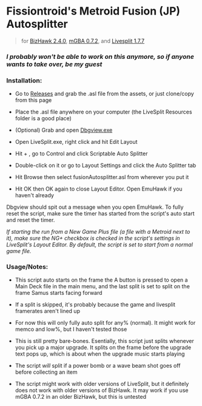 # Fissiontroid's Metroid Fusion (JP) Autosplitter
> for [BizHawk 2.4.0](https://github.com/TASVideos/BizHawk/releases/), [mGBA 0.7.2](https://mgba.io/old.html), and [Livesplit 1.7.7](https://livesplit.org/downloads/)

### *I probably won't be able to work on this anymore, so if anyone wants to take over, be my guest*

### Installation:

* Go to [Releases](https://github.com/bjbzrc/fusion-autosplitter/releases) and grab the .asl file from the assets, or just clone/copy from this page

* Place the .asl file anywhere on your computer (the LiveSplit Resources folder is a good place)

* (Optional) Grab and open [Dbgview.exe](https://docs.microsoft.com/en-us/sysinternals/downloads/debugview)

* Open LiveSplit.exe, right click and hit Edit Layout

* Hit + , go to Control and click Scriptable Auto Splitter

* Double-click on it or go to Layout Settings and click the Auto Splitter tab

* Hit Browse then select fusionAutosplitter.asl from wherever you put it

* Hit OK then OK again to close Layout Editor. Open EmuHawk if you haven't already

Dbgview should spit out a message when you open EmuHawk. To fully reset the script, make sure the timer has started from the script's auto start and reset the timer.

*If starting the run from a New Game Plus file (a file with a Metroid next to it), make sure the NG+*
*checkbox is checked in the script's settings in LiveSplit's Layout Editor. By default, the script*
*is set to start from a normal game file.*

### Usage/Notes:

* This script auto starts on the frame the A button is pressed to open a Main Deck file in the main menu, and the last split is set to split on the frame Samus starts facing forward

* If a split is skipped, it's probably because the game and livesplit framerates aren't lined up

* For now this will only fully auto split for any% (normal). It might work for memco and low%, but I haven't tested those

* This is still pretty bare-bones. Esentially, this script just splits whenever you pick up a major upgrade. It splits on the frame before the upgrade text pops up, which is about when the upgrade music starts playing

* The script *will* split if a power bomb or a wave beam shot goes off before collecting an item

* The script might work with older versions of LiveSplit, but it definitely does not work with older versions of BizHawk. It may work if you use mGBA 0.7.2 in an older BizHawk, but this is untested
